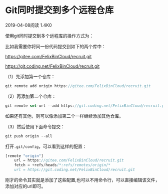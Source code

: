 # Git同时提交到多个远程仓库

2019-04-08阅读 1.4K0

使用git同时提交到多个远程库的操作方式为：

比如我需要你将同一份代码提交到如下的两个库中：

https://gitee.com/FelixBinCloud/recruit.git

https://git.coding.net/FelixBinCloud/recruit.git

（1）先添加第一个仓库：

```javascript
git remote add origin https://gitee.com/FelixBinCloud/recruit.git
```

（2）再添加第二个仓库： 

```javascript
git remote set-url --add https://git.coding.net/FelixBinCloud/recruit.git
```

如果还有其他，则可以像添加第二个一样继续添加其他仓库。

（3）然后使用下面命令提交： 

```javascript
git push origin --all
```

打开`.git/config`，可以看到这样的配置：

```javascript
[remote "origin"]
    url = https://gitee.com/FelixBinCloud/recruit.git
    fetch = +refs/heads/*:refs/remotes/origin/*
    url = https://git.coding.net/FelixBinCloud/recruit.git
```

刚才的命令其实就是添加了这些配置,也可以不用命令行，可以直接编辑该文件，添加对应的url即可。